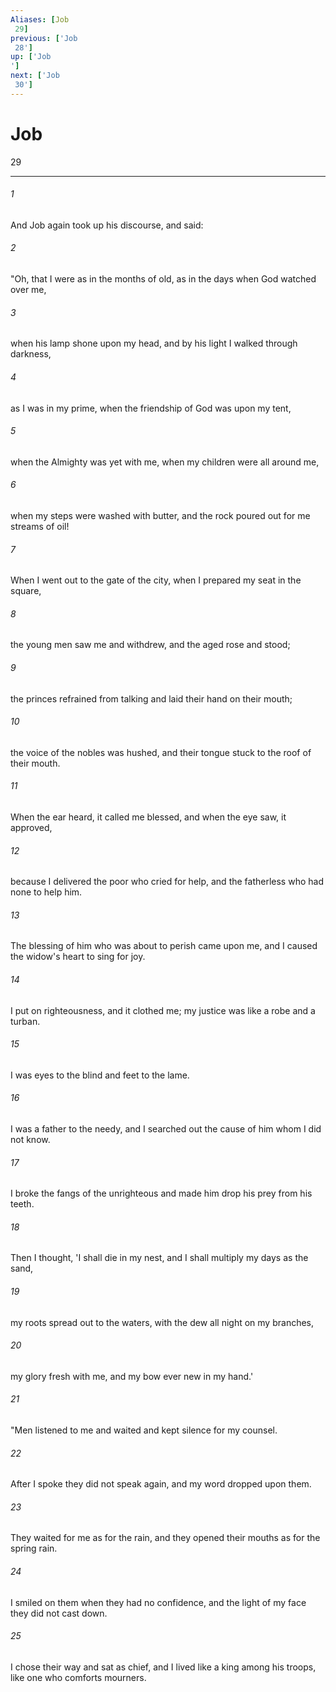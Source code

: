 ```yaml
---
Aliases: [Job 29]
previous: ['Job 28']
up: ['Job']
next: ['Job 30']
---
```

# Job 29

***
 

###### 1 
And Job again took up his discourse, and said:  

###### 2 
"Oh, that I were as in the months of old,  as in the days when God watched over me,   

###### 3 
when his lamp shone upon my head,  and by his light I walked through darkness,   

###### 4 
as I was in my prime,  when the friendship of God was upon my tent,   

###### 5 
when the Almighty was yet with me,  when my children were all around me,   

###### 6 
when my steps were washed with butter,  and the rock poured out for me streams of oil!   

###### 7 
When I went out to the gate of the city,  when I prepared my seat in the square,   

###### 8 
the young men saw me and withdrew,  and the aged rose and stood;   

###### 9 
the princes refrained from talking  and laid their hand on their mouth;   

###### 10 
the voice of the nobles was hushed,  and their tongue stuck to the roof of their mouth.   

###### 11 
When the ear heard, it called me blessed,  and when the eye saw, it approved,   

###### 12 
because I delivered the poor who cried for help,  and the fatherless who had none to help him.   

###### 13 
The blessing of him who was about to perish came upon me,  and I caused the widow's heart to sing for joy.   

###### 14 
I put on righteousness, and it clothed me;  my justice was like a robe and a turban.   

###### 15 
I was eyes to the blind  and feet to the lame.   

###### 16 
I was a father to the needy,  and I searched out the cause of him whom I did not know.   

###### 17 
I broke the fangs of the unrighteous  and made him drop his prey from his teeth.   

###### 18 
Then I thought, 'I shall die in my nest,  and I shall multiply my days as the sand,   

###### 19 
my roots spread out to the waters,  with the dew all night on my branches,   

###### 20 
my glory fresh with me,  and my bow ever new in my hand.'  

###### 21 
"Men listened to me and waited  and kept silence for my counsel.   

###### 22 
After I spoke they did not speak again,  and my word dropped upon them.   

###### 23 
They waited for me as for the rain,  and they opened their mouths as for the spring rain.   

###### 24 
I smiled on them when they had no confidence,  and the light of my face they did not cast down.   

###### 25 
I chose their way and sat as chief,  and I lived like a king among his troops,  like one who comforts mourners.
